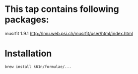 # This tap contains following packages:
musrfit 1.9.1 http://lmu.web.psi.ch/musrfit/user/html/index.html
# Installation
```bash
brew install k61n/formulae/...
```
